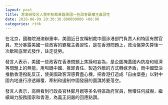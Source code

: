 ```yaml
---
layout: post
title: 港澳辦發言人重申制裁暴露美國一些政客霸權主義習性
date: 2020-08-09 20:30:30.000000000 +08:00
categories: rthk
---
```


在北京，國務院港澳辦重申，美國近日宣稱制裁中國涉港部門負責人和特區有關官員，充分暴露美國一些政客的霸權主義習性，是在香港問題上，政治盤算失算後一次歇斯底里式發作，註定徒勞。

發言人表示，美國一些政客在香港問題上焦躁和妄為，是企圖掩蓋國內防疫和經濟等問題上的無能，用甩鍋中國、推卸責任、製造外敵的方式轉嫁矛盾，而中國堅決推動香港撥亂反正，使美國政客深感費盡心機，把香港打造成「自由堡壘」以對中國內地進行滲透顛覆、牽制和遏制中國發展的圖謀將要落空。

發言人表示，高興看到行政長官林鄭月娥等多名特區政府官員，無懼任何威嚇，繼續竭力服務國家和香港，為義正詞嚴的回應點讚。
